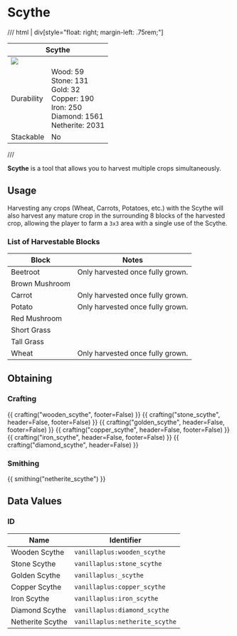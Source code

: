 # Scythe

/// html | div[style="float: right; margin-left: .75rem;"]
<table>
  <thead>
    <tr>
      <th style="text-align: center;" colspan="2">Scythe</td>
    </tr>
  </thead>
  <tbody>
    <tr>
      <td colspan="2"><img src="../../../assets/img/items/scythe.gif" style="max-width: 250px;">
    </tr>
    <tr>
      <td>Durability</td>
      <td>Wood: 59<br>Stone: 131<br>Gold: 32<br>Copper: 190<br>Iron: 250<br>Diamond: 1561<br>Netherite: 2031</td>
    </tr>
    <tr>
      <td>Stackable</td>
      <td>No</td>
    </tr>
  </tbody>
</table>
///

**Scythe** is a tool that allows you to harvest multiple crops simultaneously.

## Usage

Harvesting any crops (Wheat, Carrots, Potatoes, etc.) with the Scythe will also harvest any mature crop in the surrounding 8 blocks of the harvested crop, allowing the player to farm a `3x3` area with a single use of the Scythe.

### List of Harvestable Blocks

| Block          | Notes                            |
|----------------|----------------------------------|
| Beetroot       | Only harvested once fully grown. |
| Brown Mushroom |                                  |
| Carrot         | Only harvested once fully grown. |
| Potato         | Only harvested once fully grown. |
| Red Mushroom   |                                  |
| Short Grass    |                                  |
| Tall Grass     |                                  |
| Wheat          | Only harvested once fully grown. |

## Obtaining

### Crafting

{{ crafting("wooden_scythe", footer=False) }}
{{ crafting("stone_scythe", header=False, footer=False) }}
{{ crafting("golden_scythe", header=False, footer=False) }}
{{ crafting("copper_scythe", header=False, footer=False) }}
{{ crafting("iron_scythe", header=False, footer=False) }}
{{ crafting("diamond_scythe", header=False) }}

### Smithing

{{ smithing("netherite_scythe") }}

## Data Values

### ID

| Name             | Identifier                     |
|------------------|--------------------------------|
| Wooden Scythe    | `vanillaplus:wooden_scythe`    |
| Stone Scythe     | `vanillaplus:stone_scythe`     |
| Golden Scythe    | `vanillaplus:_scythe`          |
| Copper Scythe    | `vanillaplus:copper_scythe`    |
| Iron Scythe      | `vanillaplus:iron_scythe`      |
| Diamond Scythe   | `vanillaplus:diamond_scythe`   |
| Netherite Scythe | `vanillaplus:netherite_scythe` |